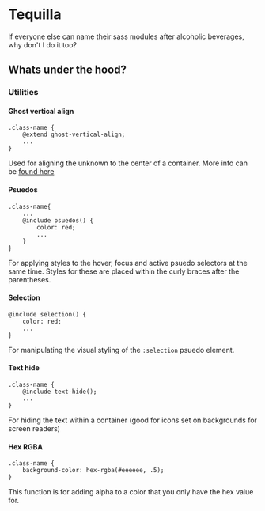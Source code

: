 # Tequilla

If everyone else can name their sass modules after alcoholic beverages, why don't I
do it too?



## Whats under the hood?


### Utilities

#### Ghost vertical align
```
.class-name {
    @extend ghost-vertical-align;
    ...
}
```
Used for aligning the unknown to the center of a container.
More info can be [found here](https://css-tricks.com/centering-in-the-unknown/)


#### Psuedos

```
.class-name{
    ...
    @include psuedos() {
        color: red;
        ...
    }
}
```
For applying styles to the hover, focus and active psuedo selectors at the same time.
Styles for these are placed within the curly braces after the parentheses.


#### Selection

```
@include selection() {
    color: red;
    ...
}
```
For manipulating the visual styling of the `:selection` psuedo element.


#### Text hide
```
.class-name {
    @include text-hide();
    ...
}
```
For hiding the text within a container
(good for icons set on backgrounds for screen readers)

#### Hex RGBA

```
.class-name {
    background-color: hex-rgba(#eeeeee, .5);
}
```
This function is for adding alpha to a color that you only have the hex value
for.

